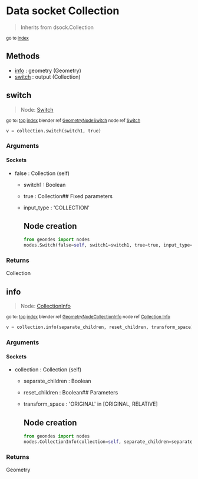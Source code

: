 
# Data socket Collection

> Inherits from dsock.Collection
  
<sub>go to [index](/docs/index.md)</sub>



## Methods

- [info](#info) : geometry (Geometry)
- [switch](#switch) : output (Collection)

## switch

> Node: [Switch](/docs/nodes/Switch.md)
  
<sub>go to: [top](#data-socket-collection) [index](/docs/index.md)
blender ref [GeometryNodeSwitch](https://docs.blender.org/api/current/bpy.types.GeometryNodeSwitch.html)
node ref [Switch](https://docs.blender.org/manual/en/latest/modeling/geometry_nodes/utilities/switch.html) </sub>
```python
v = collection.switch(switch1, true)
```

### Arguments


#### Sockets

- false : Collection (self)
  - switch1 : Boolean
  - true : Collection## Fixed parameters
  - input_type : 'COLLECTION'
    
    Node creation
    -------------
    ```python
    from geondes import nodes
    nodes.Switch(false=self, switch1=switch1, true=true, input_type='COLLECTION')
    ```

### Returns

Collection


## info

> Node: [CollectionInfo](/docs/nodes/CollectionInfo.md)
  
<sub>go to: [top](#data-socket-collection) [index](/docs/index.md)
blender ref [GeometryNodeCollectionInfo](https://docs.blender.org/api/current/bpy.types.GeometryNodeCollectionInfo.html)
node ref [Collection Info](https://docs.blender.org/manual/en/latest/modeling/geometry_nodes/input/collection_info.html) </sub>
```python
v = collection.info(separate_children, reset_children, transform_space)
```

### Arguments


#### Sockets

- collection : Collection (self)
  - separate_children : Boolean
  - reset_children : Boolean## Parameters
  - transform_space : 'ORIGINAL' in [ORIGINAL, RELATIVE]
    
    Node creation
    -------------
    ```python
    from geondes import nodes
    nodes.CollectionInfo(collection=self, separate_children=separate_children, reset_children=reset_children, transform_space=transform_space)
    ```

### Returns

Geometry

